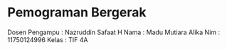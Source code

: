 # Pemograman Bergerak
Dosen Pengampu : Nazruddin Safaat H
Nama : Madu Mutiara Alika
Nim : 11750124996
Kelas : TIF 4A
